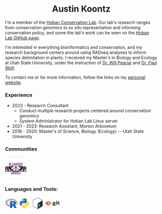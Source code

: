 <h1 align="center">
  <b>Austin Koontz</b>
</h1>

I'm a member of the [Hoban Conservation Lab](https://www.hobanlab.com/).
Our lab's research ranges from conservation genomics to *ex situ* representation and informing conservation policy, and some the lab's work can be seen on the [Hoban Lab GitHub page](https://github.com/HobanLab).

I'm interested in everything bioinformatics and conservation, and my research background centers around using RADseq analyses to inform species delimitation in plants.
I received my Master's in Biology and Ecology at Utah State University, under the instruction of [Dr. Will Pearse](https://github.com/willpearse) and [Dr. Paul Wolf](https://paulwolflab.com/).

To contact me or for more information, follow the links on my [personal website](https://akoontz11.netlify.app/).

<h3 align="left">
  <b>Experience</b>
</h3>

- 2023 - Research Consultant 
  - Conduct multiple research projects centered around conservation genomics
  - System Administrator for Hoban Lab Linux server
- 2021 - 2023: Research Assistant, Morton Arboretum
- 2018 - 2020: Master's of Science, Biology (Ecology) -- Utah State University
  
<h3 align="left">
  <b>Communities</b>
</h3>
<a href="https://github.com/orgs/R-Ladies-Morelia/repositories" target="blank">
  <img src="https://raw.githubusercontent.com/sofiazorrilla/sofiazorrilla/main/icons/rladies_morelia.png" alt="mariadb"
      width="70" height="70" /> </a>

<h3 align="left">Languages and Tools:</h3>
<p align="left"> <img
      src="https://raw.githubusercontent.com/devicons/devicon/master/icons/r/r-original.svg"
      alt="R" width="40" height="40" />
     <img src="https://raw.githubusercontent.com/devicons/devicon/master/icons/python/python-original.svg" alt="python"
      width="40" height="40" />
     <img src="https://raw.githubusercontent.com/devicons/devicon/master/icons/bash/bash-original.svg" alt="bash"
      width="40" height="40" /> 
      <img src="https://raw.githubusercontent.com/devicons/devicon/master/icons/git/git-original-wordmark.svg" alt="git"
      width="50" height="40" /> 
  
   </p>

<!---
akoontz11/akoontz11 is a ✨ special ✨ repository because its `README.md` (this file) appears on your GitHub profile.
You can click the Preview link to take a look at your changes.
--->
